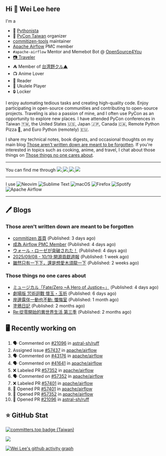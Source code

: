 ## Hi 👋 Wei Lee here

I'm a

* 🐍 [Pythonista](https://pycon-note.wei-lee.me/)
* 🐍 [PyCon Taiwan](https://tw.pycon.org/) organizer
* [commitizen-tools](https://github.com/commitizen-tools) maintainer
* [Apache Airflow](https://github.com/apache/airflow/) PMC member
* `#apache-airflow` Mentor and Memebot Bot @ [OpenSource4You](https://github.com/opensource4you/)
* [📷 Traveler](https://travlog.wei-lee.me/)
* ⛺ Member of [台湾野クル▲](https://twitter.com/Taiwannokuru)
* 📺 Anime Lover
* 📖 Reader
* 🎵 Ukulele Player
* 🔒 Locker

I enjoy automating tedious tasks and creating high-quality code. Enjoy participating in open-source communities and contributing to open-source projects. Traveling is also a passion of mine, and I often use PyCon as an opportunity to explore new places. I have attended PyCon conferences in Taiwan 🇹🇼, the United States 🇺🇸, Japan 🇯🇵, Canada 🇨🇦, Remote Python Pizza 🍕, and Euro Python (remotely) 🇪🇺.

I share my technical notes, book digests, and occasional thoughts on my main blog [Those aren't written down are meant to be forgotten](https://blog.wei-lee.me/). If you're interested in topics such as cooking, anime, and travel, I chat about those things on [Those things no one cares about](https://travlog.wei-lee.me/).


---

<p align="left">
You can find me through
  <a href="https://in.linkedin.com/in/clleew" target="blank">
    <img src="https://img.shields.io/badge/LinkedIn-0077B5?style=for-the-badge&logo=linkedin&logoColor=white" />
  </a>
  <a href="https://twitter.com/clleew" target="blank">
    <img src="https://img.shields.io/badge/Twitter-1DA1F2?style=for-the-badge&logo=twitter&logoColor=white" />
  </a>
  <a href="https://github.com/Lee-W/" target="blank">
    <img src="https://img.shields.io/badge/GitHub-100000?style=for-the-badge&logo=github&logoColor=white" />
  </a>
  <img src="https://img.shields.io/mastodon/follow/109323826846876448?domain=mtd.pythonasia.org" />
</p>

---

I use ![Neovim](https://img.shields.io/badge/NeoVim-%2357A143.svg?&style=for-the-badge&logo=neovim&logoColor=white) ![Sublime Text](https://img.shields.io/badge/sublime_text-%23575757.svg?style=for-the-badge&logo=sublime-text&logoColor=important) ![macOS](https://img.shields.io/badge/mac%20os-000000?style=for-the-badge&logo=macos&logoColor=F0F0F0) ![Firefox](https://img.shields.io/badge/Firefox-FF7139?style=for-the-badge&logo=Firefox-Browser&logoColor=white) ![Spotify](https://img.shields.io/badge/Spotify-1ED760?style=for-the-badge&logo=spotify&logoColor=white) ![Apache Airflow](https://img.shields.io/badge/Apache%20Airflow-017CEE?style=for-the-badge&logo=Apache%20Airflow&logoColor=white)

---


## 🖊️ Blogs

### Those aren't written down are meant to be forgotten

* [commitizen 首頁](https://blog.wei-lee.me/posts/tech/2025/10/commitizen-home-page) (Published: 3 days ago)
* [成為 Airflow PMC Member](https://blog.wei-lee.me/posts/tech/2025/10/becoming-an-airflow-pmc-member) (Published: 4 days ago)
* [ウォール・ローゼが突破された！](https://blog.wei-lee.me/posts/tech/2025/10/it-matters-revised) (Published: 4 days ago)
* [2025/09/08 - 10/19 開源貢獻週報](https://blog.wei-lee.me/posts/tech/2025/10/2025-09-08-10-19-open-source-report) (Published: 1 week ago)
* [雖然只有一下下，還是想愛木須龍一下](https://blog.wei-lee.me/posts/tech/2025/10/airflow-top-commit-count-moment) (Published: 2 weeks ago)

### Those things no one cares about
 
 * [ミュージカル「Fate/Zero ~A Hero of Justice~」](https://travlog.wei-lee.me/posts/review/2025/10/fate-zero-a-hero-of-justice) (Published: 4 days ago)
 * [劇場版 咒術迴戰 懷玉・玉折](https://travlog.wei-lee.me/posts/review/2025/10/jujutsu-kaisen-hidden-inventory-premature-death%E2%80%93the-movie) (Published: 6 days ago)
 * [岸邊露伴一動也不動: 懺悔室](https://travlog.wei-lee.me/posts/review/2025/09/thus-spoke-kjishibe-rohan-at-a-confessional) (Published: 1 month ago)
 * [塗鴉日記](https://travlog.wei-lee.me/posts/review/2025/08/kakukakujikajika) (Published: 2 months ago)
 * [Re:從零開始的異世界生活 第三季](https://travlog.wei-lee.me/posts/review/2025/08/re-0-season-3) (Published: 2 months ago)

## 🖥️ Recently working on

1. 🗣 Commented on [#21096](https://github.com/astral-sh/ruff/pull/21096#issuecomment-3459245532) in [astral-sh/ruff](https://github.com/astral-sh/ruff)
2.  Assigned issue [#57437](https://github.com/apache/airflow/issues/57437) in [apache/airflow](https://github.com/apache/airflow)
3. 🗣 Commented on [#43176](https://github.com/apache/airflow/issues/43176#issuecomment-3455535232) in [apache/airflow](https://github.com/apache/airflow)
4. 🗣 Commented on [#41641](https://github.com/apache/airflow/issues/41641#issuecomment-3455517569) in [apache/airflow](https://github.com/apache/airflow)
5. ❌ Labeled PR [#57352](undefined) in [apache/airflow](https://github.com/apache/airflow)
6. 🗣 Commented on [#57352](https://github.com/apache/airflow/pull/57352#issuecomment-3455078568) in [apache/airflow](https://github.com/apache/airflow)
7. ❌ Labeled PR [#57401](undefined) in [apache/airflow](https://github.com/apache/airflow)
8. 💪 Opened PR [#57401](undefined) in [apache/airflow](https://github.com/apache/airflow)
9. 💪 Opened PR [#57352](undefined) in [apache/airflow](https://github.com/apache/airflow)
10. 💪 Opened PR [#21096](undefined) in [astral-sh/ruff](https://github.com/astral-sh/ruff)


## ⭐ GitHub Stat

[![committers.top badge (Taiwan)](https://user-badge.committers.top/taiwan_public/Lee-W.svg)](https://user-badge.committers.top/taiwan_public/Lee-W)

[![](https://github-readme-stats.vercel.app/api?username=Lee-W&show_icons=true&hide_title=true&cache_seconds=86400)](https://github.com/anuraghazra/github-readme-stats)

[![Wei Lee's github activity graph](https://github-readme-activity-graph.vercel.app/graph?username=Lee-W&theme=dracula)](https://github.com/ashutosh00710/github-readme-activity-graph)
